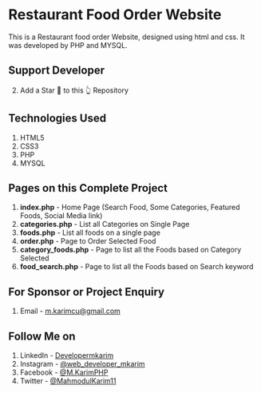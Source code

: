 # Restaurant Food Order Website
This is a Restaurant food order Website, designed using html and css. It was developed by PHP and MYSQL.

## Support Developer
2. Add a Star 🌟  to this 👆 Repository
## Technologies Used
1. HTML5
2. CSS3
3. PHP
4. MYSQL


## Pages on this Complete Project
1. **index.php** - Home Page (Search Food, Some Categories, Featured Foods, Social Media link)
2. **categories.php** - List all Categories on Single Page
3. **foods.php** - List all foods on a single page
4. **order.php** - Page to Order Selected Food
5. **category_foods.php** - Page to list all the Foods based on Category Selected
6. **food_search.php** - Page to list all the Foods based on Search keyword


## For Sponsor or Project Enquiry
1. Email - m.karimcu@gmail.com


## Follow Me on
1. LinkedIn - [Developermkarim](https://www.linkedin.com/ "Mahmodul Karim on LinkedIn")
2. Instagram - [@web_developer_mkarim](https://www.instagram.com/web_developer_mkarim/ "Mahmodul Karim on Instagram")
3. Facebook - [@M.KarimPHP](https://www.facebook.com/M.KarimPHP/ "Mahmodul Karim on Facebook")
5. Twitter - [@MahmodulKarim11](https://twitter.com/MahmodulKarim11 "Mahmodul Karim on Twitter")
